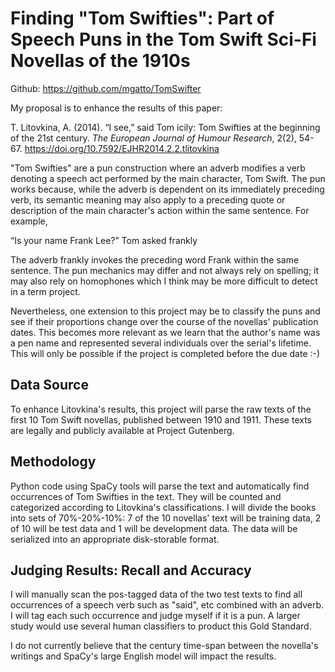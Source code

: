 # Finding "Tom Swifties": Part of Speech Puns in the Tom Swift Sci-Fi Novellas of the 1910s
Github: https://github.com/mgatto/TomSwifter

My proposal is to enhance the results of this paper:

T. Litovkina, A. (2014). “I see,” said Tom icily: Tom Swifties at the beginning of the 21st century. *The European Journal of Humour Research*, 2(2), 54-67. https://doi.org/10.7592/EJHR2014.2.2.tlitovkina

"Tom Swifties" are a pun construction where an adverb modifies a verb denoting a speech act performed by the main character, Tom Swift. The pun works because, while the adverb is dependent on its immediately preceding verb, its semantic meaning may also apply to a preceding quote or description of the main character's action within the same sentence. For example,

“Is your name Frank Lee?” Tom asked frankly

The adverb frankly invokes the preceding word Frank within the same sentence. The pun mechanics may differ and not always rely on spelling; it may also rely on homophones which I think may be more difficult to detect in a term project.

Nevertheless, one extension to this project may be to classify the puns and see if their proportions change over the course of the novellas' publication dates. This becomes more relevant as we learn that the author's name was a pen name and represented several individuals over the serial's lifetime. This will only be possible if the project is completed before the due date :-)

## Data Source

To enhance Litovkina's results, this project will parse the raw texts of the first 10 Tom Swift novellas, published between 1910 and 1911. These texts are legally and publicly available at Project Gutenberg.

## Methodology

Python code using SpaCy tools will parse the text and automatically find occurrences of Tom Swifties in the text. They will be counted and categorized according to Litovkina's classifications. I will divide the books into sets of 70%-20%-10%: 7 of the 10 novellas' text will be training data, 2 of 10 will be test data and 1 will be development data. The data will be serialized into an appropriate disk-storable format.

## Judging Results: Recall and Accuracy

I will manually scan the pos-tagged data of the two test texts to find all occurrences of a speech verb such as "said", etc combined with an adverb. I will tag each such occurrence and judge myself if it is a pun. A larger study would use several human classifiers to product this Gold Standard.

I do not currently believe that the century time-span between the novella's writings and SpaCy's large English model will impact the results.